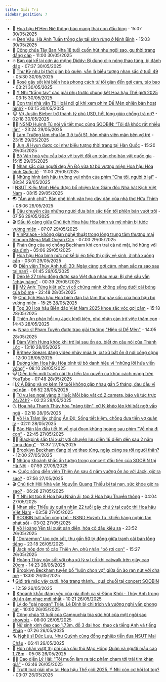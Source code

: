 ```yaml
---
title: Giải Trí
sidebar_position: 7
---
```


<!-- dantri-giai-tri:START -->
- 🤩 [Hoa hậu H&#39;Hen Niê thông báo mang thai con đầu lòng](https://dantri.com.vn/giai-tri/hoa-hau-hhen-nie-thong-bao-mang-thai-con-dau-long-20250528221143416.htm) - 15:07 30/05/2025
- 🔥 [Đen Vâu, Hà Anh Tuấn trồng cây tái sinh rừng ở Ninh Bình](https://dantri.com.vn/giai-tri/den-vau-ha-anh-tuan-trong-cay-tai-sinh-rung-o-ninh-binh-20250530135041000.htm) - 15:03 30/05/2025
- 🚀 [Công chúa Tây Ban Nha 18 tuổi cuốn hút như ngôi sao, gu thời trang đẳng cấp](https://dantri.com.vn/giai-tri/cong-chua-tay-ban-nha-18-tuoi-cuon-hut-nhu-ngoi-sao-gu-thoi-trang-dang-cap-20250530120927594.htm) - 11:00 30/05/2025
- 🔥 [Bạn gái kể lại cơn ác mộng Diddy: Bị dùng clip nóng thao túng, bị đánh đập](https://dantri.com.vn/giai-tri/ban-gai-ke-lai-con-ac-mong-diddy-bi-dung-clip-nong-thao-tung-bi-danh-dap-20250530121356355.htm) - 07:37 30/05/2025
- 🌈 [Thư Kỳ như bị thời gian bỏ quên, vẫn là biểu tượng nhan sắc ở tuổi 49](https://dantri.com.vn/giai-tri/thu-ky-nhu-bi-thoi-gian-bo-quen-van-la-bieu-tuong-nhan-sac-o-tuoi-49-20250529123350087.htm) - 05:30 30/05/2025
- 📝 [Rosé gây sốt khi biến hoá phong cách từ tối giản đến gợi cảm, táo bạo](https://dantri.com.vn/giai-tri/rose-gay-sot-khi-bien-hoa-phong-cach-tu-toi-gian-den-goi-cam-tao-bao-20250530033716098.htm) - 03:21 30/05/2025
- 💪 [Ý Nhi “trắng tay” các giải phụ trước chung kết Hoa hậu Thế giới 2025](https://dantri.com.vn/giai-tri/y-nhi-trang-tay-cac-giai-phu-truoc-chung-ket-hoa-hau-the-gioi-2025-20250530092716642.htm) - 03:15 30/05/2025
- 🤡 [Con trai nhà văn Tô Hoài nói gì khi xem phim Dế Mèn phiên bản hoạt hình?](https://dantri.com.vn/giai-tri/con-trai-nha-van-to-hoai-noi-gi-khi-xem-phim-de-men-phien-ban-hoat-hinh-20250530014756565.htm) - 03:15 30/05/2025
- 🐵 [Vợ Justin Bieber trở thành tỷ phú USD, hết lòng giúp chồng trả nợ?](https://dantri.com.vn/giai-tri/vo-justin-bieber-tro-thanh-ty-phu-usd-het-long-giup-chong-tra-no-20250529124304486.htm) - 02:18 30/05/2025
- 🧑‍🏫 [NSND Huỳnh Tú nói về tiết mục cùng SOOBIN: “Tôi đã khóc rất nhiều lần”](https://dantri.com.vn/giai-tri/nsnd-huynh-tu-noi-ve-tiet-muc-cung-soobin-toi-da-khoc-rat-nhieu-lan-20250529161530683.htm) - 23:24 29/05/2025
- 💂 [Lam Trường làm cha lần 3 ở tuổi 51, hôn nhân viên mãn bên vợ trẻ](https://dantri.com.vn/giai-tri/lam-truong-lam-cha-lan-3-o-tuoi-51-hon-nhan-vien-man-ben-vo-tre-20250529151352784.htm) - 23:15 29/05/2025
- 🤠 [Jun Ji Hyun được coi như biểu tượng thời trang tại Hàn Quốc](https://dantri.com.vn/giai-tri/jun-ji-hyun-duoc-coi-nhu-bieu-tuong-thoi-trang-tai-han-quoc-20250529152514237.htm) - 15:20 29/05/2025
- 🫶 [Bộ Văn hoá yêu cầu bảo vệ tuyệt đối an toàn cho bảo vật quốc gia](https://dantri.com.vn/giai-tri/bo-van-hoa-yeu-cau-bao-ve-tuyet-doi-an-toan-cho-bao-vat-quoc-gia-20250529164242022.htm) - 15:15 29/05/2025
- 🦏 [Nhan sắc của người đẹp Ấn Độ vừa từ bỏ vương miện Hoa hậu Hòa bình Quốc tế](https://dantri.com.vn/giai-tri/nhan-sac-cua-nguoi-dep-an-do-vua-tu-bo-vuong-mien-hoa-hau-hoa-binh-quoc-te-20250529144128214.htm) - 11:00 29/05/2025
- 🧰 [Những hình ảnh hậu trường vui nhộn của phim &quot;Cha tôi, người ở lại&quot;](https://dantri.com.vn/giai-tri/nhung-hinh-anh-hau-truong-vui-nhon-cua-phim-cha-toi-nguoi-o-lai-20250529121620329.htm) - 08:34 29/05/2025
- 🕯 [NSƯT Kiều Minh Hiếu được bổ nhiệm làm Giám đốc Nhà hát Kịch Việt Nam](https://dantri.com.vn/giai-tri/nsut-kieu-minh-hieu-duoc-bo-nhiem-lam-giam-doc-nha-hat-kich-viet-nam-20250529145926725.htm) - 08:15 29/05/2025
- 🌏 [&quot;Ám ảnh chữ&quot;: Bản phê bình văn học dày dặn của nhà thơ Hữu Thỉnh](https://dantri.com.vn/giai-tri/am-anh-chu-ban-phe-binh-van-hoc-day-dan-cua-nha-tho-huu-thinh-20250529144356073.htm) - 08:06 29/05/2025
- 🌈 [Câu chuyện của những người đưa bản sắc tiến tới phiên bản vượt trội](https://dantri.com.vn/giai-tri/cau-chuyen-cua-nhung-nguoi-dua-ban-sac-tien-toi-phien-ban-vuot-troi-20250529143938314.htm) - 07:56 29/05/2025
- 🎬 [Đấu tố căng giữa Chủ tịch Hoa hậu Hòa bình và mỹ nhân bị tước vương miện](https://dantri.com.vn/giai-tri/dau-to-cang-giua-chu-tich-hoa-hau-hoa-binh-va-my-nhan-bi-tuoc-vuong-mien-20250529120812198.htm) - 07:07 29/05/2025
- 👀 [VinPalace - không gian nghệ thuật trong lòng trung tâm thương mại Vincom Mega Mall Ocean City](https://dantri.com.vn/giai-tri/vinpalace-khong-gian-nghe-thuat-trong-long-trung-tam-thuong-mai-vincom-mega-mall-ocean-city-20250529135135719.htm) - 07:00 29/05/2025
- 🧰 [Phản ứng của vợ chồng Beckham khi con trai cả né mặt, hờ hững với gia đình](https://dantri.com.vn/giai-tri/phan-ung-cua-vo-chong-beckham-khi-con-trai-ca-ne-mat-ho-hung-voi-gia-dinh-20250528160826813.htm) - 05:06 29/05/2025
- 🧰 [Hoa hậu Hòa bình nức nở kể bị ép tiếp thị giấy vệ sinh, ở nhà xuống cấp](https://dantri.com.vn/giai-tri/hoa-hau-hoa-binh-nuc-no-ke-bi-ep-tiep-thi-giay-ve-sinh-o-nha-xuong-cap-20250529092428473.htm) - 03:01 29/05/2025
- 🐵 [Diễn viên Thùy Anh tuổi 30: Ngày càng gợi cảm, nhan sắc ra sao sau tai nạn?](https://dantri.com.vn/giai-tri/dien-vien-thuy-anh-tuoi-30-ngay-cang-goi-cam-nhan-sac-ra-sao-sau-tai-nan-20250528104151365.htm) - 01:45 29/05/2025
- 🐘 [Dép lê 27 triệu đồng được sao Việt đua nhau mua: Bị chê xấu vẫn &quot;cháy hàng&quot;](https://dantri.com.vn/giai-tri/dep-le-27-trieu-dong-duoc-sao-viet-dua-nhau-mua-bi-che-xau-van-chay-hang-20250519010855116.htm) - 00:39 29/05/2025
- 🧑‍💻 [Mỹ Anh: Từng kiệt sức vì cố chứng minh không sống dưới cái bóng của bố mẹ](https://dantri.com.vn/giai-tri/my-anh-tung-kiet-suc-vi-co-chung-minh-khong-song-duoi-cai-bong-cua-bo-me-20250527214719591.htm) - 22:48 28/05/2025
- 😎 [Chủ tịch Hoa hậu Hòa bình đáp trả tâm thư gây sốc của hoa hậu bỏ vương miện](https://dantri.com.vn/giai-tri/chu-tich-hoa-hau-hoa-binh-dap-tra-tam-thu-gay-soc-cua-hoa-hau-bo-vuong-mien-20250528172324600.htm) - 15:25 28/05/2025
- 🧰 [Top 30 Hoa hậu Biển đảo Việt Nam 2025 khoe sắc vóc gợi cảm](https://dantri.com.vn/giai-tri/top-30-hoa-hau-bien-dao-viet-nam-2025-khoe-sac-voc-goi-cam-20250528213052749.htm) - 15:18 28/05/2025
- 🧰 [Thiên An phản hồi vụ Jack khởi kiện, phủ nhận cản trở việc thăm con](https://dantri.com.vn/giai-tri/thien-an-phan-hoi-vu-jack-khoi-kien-phu-nhan-can-tro-viec-tham-con-20250528213131283.htm) - 14:43 28/05/2025
- 🏊 [Nhạc sĩ Phạm Tuyên được trao giải thưởng &quot;Hiệp sĩ Dế Mèn&quot;](https://dantri.com.vn/giai-tri/nhac-si-pham-tuyen-duoc-trao-giai-thuong-hiep-si-de-men-20250528210123363.htm) - 14:05 28/05/2025
- 🌋 [Đàm Vĩnh Hưng khóc khi trở lại sau ồn ào, biết ơn câu nói của Thành Lộc](https://dantri.com.vn/giai-tri/dam-vinh-hung-khoc-khi-tro-lai-sau-on-ao-biet-on-cau-noi-cua-thanh-loc-20250528180650926.htm) - 13:10 28/05/2025
- 🔭 [Britney Spears đăng video nhảy múa lạ, cư xử bất ổn ở nơi công cộng](https://dantri.com.vn/giai-tri/britney-spears-dang-video-nhay-mua-la-cu-xu-bat-on-o-noi-cong-cong-20250528111136049.htm) - 12:00 28/05/2025
- 📝 [Đương kim Hoa hậu Hòa bình từ bỏ danh hiệu vì “những lời hứa viển vông”](https://dantri.com.vn/giai-tri/duong-kim-hoa-hau-hoa-binh-tu-bo-danh-hieu-vi-nhung-loi-hua-vien-vong-20250528144051763.htm) - 08:10 28/05/2025
- 😺 [Diễn biến mới tranh cãi thu tiền tác quyền ca khúc cách mạng trên YouTube](https://dantri.com.vn/giai-tri/dien-bien-moi-tranh-cai-thu-tien-tac-quyen-ca-khuc-cach-mang-tren-youtube-20250528131619204.htm) - 07:48 28/05/2025
- 🕯 [Lý Á Bằng và vợ kém 19 tuổi không gặp nhau gần 5 tháng, đau đầu vì nợ nần](https://dantri.com.vn/giai-tri/ly-a-bang-va-vo-kem-19-tuoi-khong-gap-nhau-gan-5-thang-dau-dau-vi-no-nan-20250528100252273.htm) - 06:52 28/05/2025
- 🦄 [Từ vụ leo ngai vàng ở Huế: Mỗi bảo vật có 2 camera, bảo vệ túc trực 24/24h?](https://dantri.com.vn/giai-tri/tu-vu-leo-ngai-vang-o-hue-moi-bao-vat-co-2-camera-bao-ve-tuc-truc-2424h-20250528020300880.htm) - 02:23 28/05/2025
- 🌜 [Hoa hậu Thanh Thủy hóa &quot;nàng tiên&quot;, xử lý khéo léo khi bất ngờ vấp ngã](https://dantri.com.vn/giai-tri/hoa-hau-thanh-thuy-hoa-nang-tien-xu-ly-kheo-leo-khi-bat-ngo-vap-nga-20250528084022986.htm) - 02:18 28/05/2025
- 👹 [Võ Hạ Trâm lấy chồng Ấn Độ: Sống tiết kiệm, chồng đưa tiền vợ quản lý](https://dantri.com.vn/giai-tri/vo-ha-tram-lay-chong-an-do-song-tiet-kiem-chong-dua-tien-vo-quan-ly-20250523114332562.htm) - 02:11 28/05/2025
- 🚀 [Bảo Hân lần đầu tiết lộ về giai đoạn khủng hoảng sau phim &quot;Về nhà đi con&quot;](https://dantri.com.vn/giai-tri/bao-han-lan-dau-tiet-lo-ve-giai-doan-khung-hoang-sau-phim-ve-nha-di-con-20250517163639928.htm) - 22:45 27/05/2025
- 🧑‍💻 [Blackpink sắp tái xuất với chuyến lưu diễn 16 điểm đến sau 2 năm “ngủ đông”](https://dantri.com.vn/giai-tri/blackpink-sap-tai-xuat-voi-chuyen-luu-dien-16-diem-den-sau-2-nam-ngu-dong-20250527192021655.htm) - 13:37 27/05/2025
- 🦩 [Brooklyn Beckham đang bị vợ thao túng, ngày càng xa rời người thân?](https://dantri.com.vn/giai-tri/brooklyn-beckham-dang-bi-vo-thao-tung-ngay-cang-xa-roi-nguoi-than-20250527123219512.htm) - 12:00 27/05/2025
- 💫 [Những khoảnh khắc ấn tượng trong concert đầu tiên của SOOBIN tại Hà Nội](https://dantri.com.vn/giai-tri/nhung-khoanh-khac-an-tuong-trong-concert-dau-tien-cua-soobin-tai-ha-noi-20250527141956246.htm) - 07:59 27/05/2025
- 🏊 [Cuộc sống diễn viên Thiên An sau 4 năm vướng ồn ào với Jack, giờ ra sao?](https://dantri.com.vn/giai-tri/cuoc-song-dien-vien-thien-an-sau-4-nam-vuong-on-ao-voi-jack-gio-ra-sao-20250527121151277.htm) - 07:56 27/05/2025
- 🎬 [Chủ tịch Hội Nhà văn Nguyễn Quang Thiều bị tai nạn, sức khỏe giờ ra sao?](https://dantri.com.vn/giai-tri/chu-tich-hoi-nha-van-nguyen-quang-thieu-bi-tai-nan-suc-khoe-gio-ra-sao-20250527131601455.htm) - 06:26 27/05/2025
- 💃 [Ý Nhi lọt top 8 Hoa hậu Nhân ái, top 3 Hoa hậu Truyền thông](https://dantri.com.vn/giai-tri/y-nhi-lot-top-8-hoa-hau-nhan-ai-top-3-hoa-hau-truyen-thong-20250527102849942.htm) - 04:04 27/05/2025
- 🌊 [Nhan sắc Thiếu úy quân nhân 22 tuổi gây chú ý tại cuộc thi Hoa hậu Việt Nam](https://dantri.com.vn/giai-tri/nhan-sac-thieu-uy-quan-nhan-22-tuoi-gay-chu-y-tai-cuoc-thi-hoa-hau-viet-nam-20250526143120298.htm) - 03:58 27/05/2025
- 🧰 [SOOBIN hát xẩm cùng bố - NSND Huỳnh Tú, khiến hàng nghìn fan phát sốt](https://dantri.com.vn/giai-tri/soobin-hat-xam-cung-bo-nsnd-huynh-tu-khien-hang-nghin-fan-phat-sot-20250527083105769.htm) - 03:02 27/05/2025
- 🦣 [Võ Hoàng Yến tái xuất sàn diễn, hóa cô dâu kiêu sa](https://dantri.com.vn/giai-tri/vo-hoang-yen-tai-xuat-san-dien-hoa-co-dau-kieu-sa-20250527002647319.htm) - 23:52 26/05/2025
- 🥷 [&quot;Doraemon&quot; tạo cơn sốt, thu gần 50 tỷ đồng giữa tranh cãi bản lồng tiếng](https://dantri.com.vn/giai-tri/doraemon-tao-con-sot-thu-gan-50-ty-dong-giua-tranh-cai-ban-long-tieng-20250525203820693.htm) - 23:18 26/05/2025
- 🦏 [Jack nộp đơn tố cáo Thiên An, phủ nhận &quot;bỏ rơi con&quot;](https://dantri.com.vn/giai-tri/jack-nop-don-to-cao-thien-an-phu-nhan-bo-roi-con-20250526220751699.htm) - 15:27 26/05/2025
- 🫶 [Hoàng Thùy gây sốt với pha xử lý sự cố khi catwalk trên giày cao 20cm](https://dantri.com.vn/giai-tri/hoang-thuy-gay-sot-voi-pha-xu-ly-su-co-khi-catwalk-tren-giay-cao-20cm-20250526152403423.htm) - 14:23 26/05/2025
- 💼 [Brooklyn Beckham tuyên bố &quot;luôn chọn vợ&quot; giữa ồn ào rạn nứt với cha mẹ](https://dantri.com.vn/giai-tri/brooklyn-beckham-tuyen-bo-luon-chon-vo-giua-on-ao-ran-nut-voi-cha-me-20250526120716177.htm) - 13:00 26/05/2025
- 🕴 [Giới trẻ mặc váy cưới, hóa trang thành… quả chuối tại concert SOOBIN](https://dantri.com.vn/giai-tri/gioi-tre-mac-vay-cuoi-hoa-trang-thanh-qua-chuoi-tai-concert-soobin-20250526191837126.htm) - 12:59 26/05/2025
- 🐲 [Khoảnh khắc đáng yêu của gia đình ca sĩ Đăng Khôi - Thủy Anh trong dự án âm nhạc mới nhất](https://dantri.com.vn/giai-tri/khoanh-khac-dang-yeu-cua-gia-dinh-ca-si-dang-khoi-thuy-anh-trong-du-an-am-nhac-moi-nhat-20250526165319682.htm) - 10:21 26/05/2025
- 🐘 [Lý do &quot;gái ngoan&quot; Triệu Lệ Dĩnh bị chỉ trích và vướng nghi vấn phong sát](https://dantri.com.vn/giai-tri/ly-do-gai-ngoan-trieu-le-dinh-bi-chi-trich-va-vuong-nghi-van-phong-sat-20250526104139607.htm) - 10:00 26/05/2025
- 🤭 [Công chúa 13 tuổi của Campuchia tỏa sức hút của một ngôi sao showbiz](https://dantri.com.vn/giai-tri/cong-chua-13-tuoi-cua-campuchia-toa-suc-hut-cua-mot-ngoi-sao-showbiz-20250526124620072.htm) - 08:00 26/05/2025
- 💯 [Nữ sinh xinh đẹp cao 1,73m, đỗ 3 đại học, thạo cả tiếng Anh và tiếng Pháp](https://dantri.com.vn/giai-tri/nu-sinh-xinh-dep-cao-173m-do-3-dai-hoc-thao-ca-tieng-anh-va-tieng-phap-20250525203719300.htm) - 07:26 26/05/2025
- 🪜 [Nghệ sĩ Đức Lưu, Như Quỳnh cùng đồng nghiệp tiễn đưa NSƯT Mai Châu](https://dantri.com.vn/giai-tri/nghe-si-duc-luu-nhu-quynh-cung-dong-nghiep-tien-dua-nsut-mai-chau-20250526124516439.htm) - 06:41 26/05/2025
- 👹 [Hôn nhân vượt thị phi của cầu thủ Mạc Hồng Quân và người mẫu cao 1,78m](https://dantri.com.vn/giai-tri/hon-nhan-vuot-thi-phi-cua-cau-thu-mac-hong-quan-va-nguoi-mau-cao-178m-20250525110743612.htm) - 05:08 26/05/2025
- 🧑‍🏫 [Đạo diễn Lý Hải: &quot;Tôi muốn làm ra tác phẩm chạm tới trái tim khán giả&quot;](https://dantri.com.vn/giai-tri/dao-dien-ly-hai-toi-muon-lam-ra-tac-pham-cham-toi-trai-tim-khan-gia-20250525185701484.htm) - 03:46 26/05/2025
- 🐘 [Trượt loạt giải phụ tại Hoa hậu Thế giới 2025, Ý Nhi còn cơ hội lọt top?](https://dantri.com.vn/giai-tri/truot-loat-giai-phu-tai-hoa-hau-the-gioi-2025-y-nhi-con-co-hoi-lot-top-20250526092127816.htm) - 03:07 26/05/2025<!-- dantri-giai-tri:END -->
